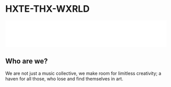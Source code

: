 # HXTE-THX-WXRLD

<img src="./htw.png"></img>

## Who are we?
We are not just a music collective, we make room for limitless creativity; a haven for all those, who lose and find themselves in art.
